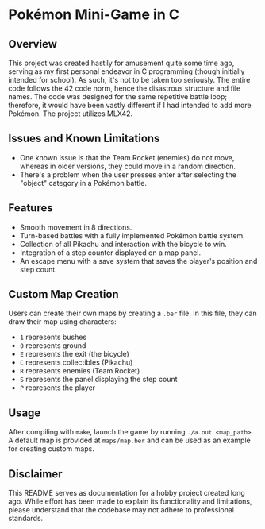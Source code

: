 # Pokémon Mini-Game in C

## Overview

This project was created hastily for amusement quite some time ago, serving as my first personal endeavor in C programming (though initially intended for school). As such, it's not to be taken too seriously. The entire code follows the 42 code norm, hence the disastrous structure and file names. The code was designed for the same repetitive battle loop; therefore, it would have been vastly different if I had intended to add more Pokémon. The project utilizes MLX42.

## Issues and Known Limitations

- One known issue is that the Team Rocket (enemies) do not move, whereas in older versions, they could move in a random direction.
- There's a problem when the user presses enter after selecting the "object" category in a Pokémon battle.

## Features

- Smooth movement in 8 directions.
- Turn-based battles with a fully implemented Pokémon battle system.
- Collection of all Pikachu and interaction with the bicycle to win.
- Integration of a step counter displayed on a map panel.
- An escape menu with a save system that saves the player's position and step count.

## Custom Map Creation

Users can create their own maps by creating a `.ber` file. In this file, they can draw their map using characters:
- `1` represents bushes
- `0` represents ground
- `E` represents the exit (the bicycle)
- `C` represents collectibles (Pikachu)
- `R` represents enemies (Team Rocket)
- `S` represents the panel displaying the step count
- `P` represents the player

## Usage

After compiling with `make`, launch the game by running `./a.out <map_path>`. A default map is provided at `maps/map.ber` and can be used as an example for creating custom maps.

## Disclaimer

This README serves as documentation for a hobby project created long ago. While effort has been made to explain its functionality and limitations, please understand that the codebase may not adhere to professional standards.
